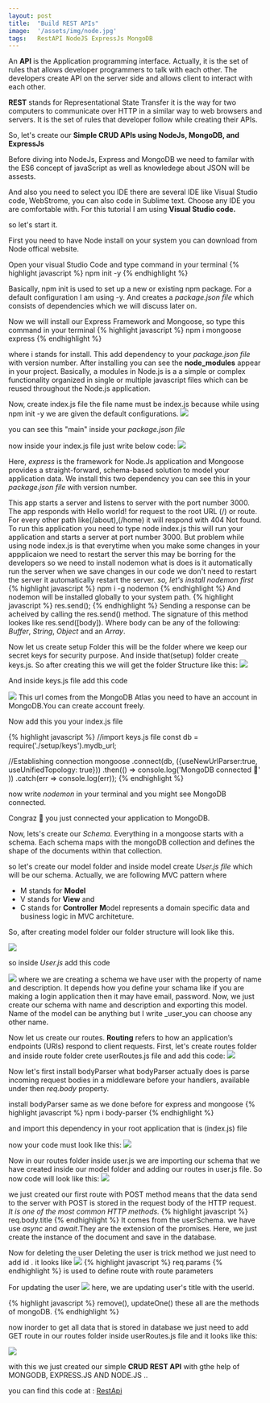 ```yaml
---
layout: post
title:  "Build REST APIs"
image:  '/assets/img/node.jpg'
tags:   RestAPI NodeJS ExpressJs MongoDB
---
```


An **API** is the Application programming interface. Actually, it is the set of rules that allows developer programmers to talk with each other. The developers create API on the server side and allows client to interact with each other.

**REST** stands for Representational State Transfer it is the way for two computers to communicate over HTTP in a similar way to web browsers and servers. It is the set of rules that developer follow while creating their APIs.

So, let's create our **Simple CRUD APIs using NodeJs, MongoDB, and ExpressJs**

Before diving into NodeJs, Express and MongoDB we need to familar with the ES6 concept of javaScript as well as knowledege about JSON will be assests.

And also you need to select you IDE there are several IDE like Visual Studio code, WebStrome, you can also code in Sublime text. Choose any IDE you are comfortable with. For this tutorial I am using **Visual Studio code.**

so let's start it.

First you need to have Node install on your system you can download from Node offical website.

Open your visual Studio Code and type command in your terminal
{% highlight javascript %}
npm init -y
{% endhighlight %}

Basically, npm init is used to set up a new or existing npm package. For a default configuration I am using -y. And creates a _package.json file_ which consists of dependencies which we will discuss later on.

Now we will install our Express Framework and Mongoose, so type this command in your terminal
{% highlight javascript %}
npm i mongoose express 
{% endhighlight %}

where i stands for install. This add dependency to your _package.json file_ with version number. After installing you can see the **node_modules** appear in your project. Basically, a modules in Node.js is a a simple or complex functionality organized in single or multiple javascript files which can be reused throughout the Node.js application.

Now, create index.js file the file name must be index.js because while using npm init -y we are given the default configurations.
![]({{site.baseurl}}/assets/img/index.PNG)

you can see this "main" inside your _package.json file_ 

now inside your index.js file just write below code:
![]({{site.baseurl}}/assets/img/app.PNG)

Here, _express_ is the framework for Node.Js application and Mongoose provides a straight-forward, schema-based solution to model your application data. We install this two dependency you can see this in your _package.json file_ with version number.

This app starts a server and listens to server with the port number 3000. The app responds with Hello world! for request to the root URL (/) or route. For every other path like(/about),(/home) it will respond with 404 Not found. To run this application you need to type node index.js this will run your application and starts a server at port number 3000. But problem while using node index.js is that everytime when you make some changes in your appplicaion we need to restart the server this may be borring for the developers so we need to install nodemon what is does is it automatically run the server when we save changes in our code we don't need to restart the server it automatically restart the server.
_so, let's install nodemon first_
{% highlight javascript %}
npm i -g nodemon 
{% endhighlight %}
And nodemon will be installed globally to your system path.
{% highlight javascript %}
res.send();
{% endhighlight %}
Sending a response can be acheived by calling the res.send() method. The signature of this method lookes like res.send([body]). Where body can be any of the following: _Buffer_, _String_, _Object_ and an _Array_.

Now let us create setup Folder this will be the folder where we keep our secret keys for security purpose. And inside that(setup) folder create keys.js. So after creating this we will get the folder Structure like this:
![]({{site.baseurl}}/assets/img/keys.PNG)

And inside keys.js file add this code

![]({{site.baseurl}}/assets/img/mongoose.PNG)
This url comes from the MongoDB Atlas you need to have an account in MongoDB.You can create account freely.

Now add this you your index.js file

{% highlight javascript %}
//import keys.js file
const db = require('./setup/keys').mydb_url;

//Establishing connection
mongoose
        .connect(db, ({useNewUrlParser:true, useUnifiedTopology: true}))
        .then(() => console.log('MongoDB connected 🙂' ))
        .catch(err => console.log(err));
{% endhighlight %}

now write _nodemon_ in your terminal and you might see MongoDB connected.

Congraz 🙂 you just connected your application to MongoDB.

Now, lets's create our _Schema_. Everything in a mongoose starts with a schema. Each schema maps with the mongoDB collection and defines the shape of the documents within that collection.

so let's create our model folder and inside model create _User.js file_ which will be our schema.
Actually, we are following MVC pattern where
 * M stands for **Model**
 * V stands for **View** and 
 * C stands for **Controller** 
 **M**odel represents a domain specific data and business logic in MVC architeture.

So, after creating model folder our folder structure will look like this.

![]({{site.baseurl}}/assets/img/model.PNG)

so inside _User.js_ add this code

![]({{site.baseurl}}/assets/img/user.PNG)
where we are creating a schema we have user with the property of name and description. It depends how you define your schama like if you are making a login application then it may have email, password. Now, we just create our schema with name and description and exporting this model. Name of the model can be anything but I write _user_you can choose any other name.

Now let us create our routes. **Routing** refers to how an application’s endpoints (URIs) respond to client requests. 
First, let's create routes folder and inside route folder crete userRoutes.js file
and add this code:
![]({{site.baseurl}}/assets/img/userRoute.PNG)

Now let's first install bodyParser what bodyParser actually does is parse incoming request bodies in a middleware before your handlers, available under then _req.body_ property.

install bodyParser same as we done before for express and mongoose 
{% highlight javascript %}
npm i body-parser
{% endhighlight %}

and import this dependency in your root application that is (index.js) file

now your code must look like this:
![]({{site.baseurl}}/assets/img/indexbody.PNG)

Now in our routes folder inside user.js we are importing our schema that we have created inside our model folder and adding our routes in user.js file. So now code will look like this: 
![]({{site.baseurl}}/assets/img/save.PNG)

we just created our first route with POST method means that the data send to the server with POST is stored in the request body of the HTTP request. _It is one of the most common HTTP methods._
{% highlight javascript %}
req.body.title
{% endhighlight %}
It comes from the userSchema. we have use _async_ and _await_.They are the extension of the promises. 
Here, we just create the instance of the document and save in the database. 

Now for deleting the user 
Deleting the user is trick method we just need to add id . it looks like 
![]({{site.baseurl}}/assets/img/delete.PNG)
{% highlight javascript %}
req.params
{% endhighlight %}
is used to define route with route parameters

For updating the user 
![]({{site.baseurl}}/assets/img/update.PNG)
here, we are updating user's title with the userId.

{% highlight javascript %}
remove(), updateOne() these all are the methods of mongoDB.
{% endhighlight %}

now inorder to get all data that is stored in database we just need to add GET route in our routes folder inside userRoutes.js file
and it looks like this:

![]({{site.baseurl}}/assets/img/getalldata.PNG)

with this we just created our simple **CRUD REST API** with gthe help of MONGODB, EXPRESS.JS AND NODE.JS ..

you can find this code at : [RestApi](https://github.com/kedarSedai/Restapi)